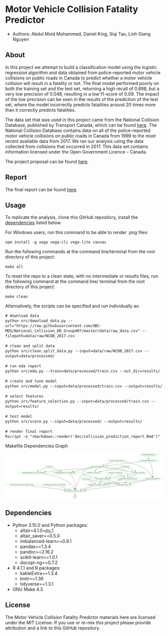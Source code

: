 # Motor Vehicle Collision Fatality Predictor

* Authors: Abdul Moid Mohammed, Daniel King, Siqi Tao, Linh Giang Nguyen

## About

In this project we attempt to build a classification model using the
logistic regression algorithm and data obtained from police-reported
motor vehicle collisions on public roads in Canada to predict whether a motor vehicle
collision will result in a fatality or not. The final model performed
poorly on both the training set and the test set, returning a high
recall of 0.698, but a very low precision of 0.048, resulting in a low
f1-score of 0.09. The impact of the low precision can be seen in the
results of the prediction of the test set, where the model incorrectly
predicts fatalities around 20 times more than it correctly predicts
fatalities.

The data set that was used in this project came from the National Collision Database, published by Transport Canada, which can be found [here](https://open.canada.ca/data/en/dataset/1eb9eba7-71d1-4b30-9fb1-30cbdab7e63a). The National Collision Database contains data on all of the police-reported motor vehicle collisions on public roads in Canada from 1999 to the most recent available data from 2017. We ran our analysis using the data collected from collisions that occurred in 2017. This data set contains information licensed under the Open Government Licence – Canada.

The project proposal can be found [here](https://github.com/UBC-MDS/Collision_Prediction/blob/main/doc/proposal.md).

## Report

The final report can be found [here](https://github.com/UBC-MDS/Collision_Prediction/blob/main/doc/collision_prediction_report.md).

## Usage

To replicate the analysis, clone this GitHub repository, install the [dependencies](#Dependencies) listed below.

For Windows users, run this command to be able to render .png files:

```
npm install -g vega vega-cli vega-lite canvas
```

Run the following commands at the command line/terminal from the root directory of this project:

```
make all
```

To reset the repo to a clean state, with no intermediate or results files, run the following command at the command line/ terminal from the root directory of this project:

```
make clean
```

Alternatively, the scripts can be specified and run individually as:

```
# download data
python src/download_data.py --url="https://raw.githubusercontent.com/UBC-MDS/National_Collision_DB_Group407/master/data/raw_data.csv" --filepath=data/raw/NCDB_2017.csv

# clean and split data
python src/clean_split_data.py --input=data/raw/NCDB_2017.csv --output=data/processed/

# run eda report
python src/eda.py --train=data/processed/train.csv --out_dir=results/

# create and tune model
python src/model.py --input=data/processed/train.csv --output=results/

# select features
python src/feature_selection.py --input=data/processed/train.csv --output=results/

# test model
python src/score.py --input=data/processed/ --output=results/

# render final report
Rscript -e "rmarkdown::render('doc/collision_prediction_report.Rmd')"
```

Makefile Dependencies Graph

![makefile_dependencies_graph](Makefile.png)

## Dependencies

* Python 3.10.0 and Python packages:
  * altair=4.1.0=py_1
  * altair_saver==0.5.0
  * imbalanced-learn==0.8.1
  * pandas==1.3.4
  * pandoc==2.16.2
  * scikit-learn==1.0.1
  * docopt-ng==0.7.2
* R 4.1.1 and R packages:
  * kableExtra==1.3.4
  * knitr==1.36
  * tidyverse==1.3.1
* GNU Make 4.3

## License

The Motor Vehicle Collision Fatality Predictor materials here are licensed under the MIT License. If you use or re-mix this project please provide attribution and a link to this GitHub repository.
